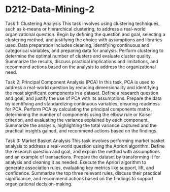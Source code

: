 # D212-Data-Mining-2
Task 1: Clustering Analysis
This task involves using clustering techniques, such as k-means or hierarchical clustering, to address a real-world organizational question. Begin by defining the question and goal, selecting a clustering method, and justifying the choice with assumptions and libraries used. Data preparation includes cleaning, identifying continuous and categorical variables, and preparing data for analysis. Perform clustering to determine the optimal number of clusters and evaluate cluster quality. Summarize the results, discuss practical implications and limitations, and recommend actions based on the analysis to address the organizational need.

Task 2: Principal Component Analysis (PCA)
In this task, PCA is used to address a real-world question by reducing dimensionality and identifying the most significant components in a dataset. Define a research question and goal, and justify the use of PCA with its assumptions. Prepare the data by identifying and standardizing continuous variables, ensuring readiness for PCA. Perform PCA by calculating the principal components matrix, determining the number of components using the elbow rule or Kaiser criterion, and evaluating the variance explained by each component. Summarize the analysis, highlighting the total variance captured and the practical insights gained, and recommend actions based on the findings.

Task 3: Market Basket Analysis
This task involves performing market basket analysis to address a real-world question using the Apriori algorithm. Define the research question and goal, and explain the method with assumptions and an example of transactions. Prepare the dataset by transforming it for analysis and cleaning it as needed. Execute the Apriori algorithm to generate association rules, evaluating key metrics like support, lift, and confidence. Summarize the top three relevant rules, discuss their practical significance, and recommend actions based on the findings to support organizational decision-making.
